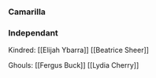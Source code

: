 ### Camarilla

### Independant
Kindred:
[[Elijah Ybarra]]
[[Beatrice Sheer]]

Ghouls:
[[Fergus Buck]]
[[Lydia Cherry]]